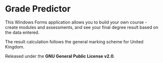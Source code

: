 # Grade Predictor
This Windows Forms application allows you to build your own course - create modules and assessments, and see your final degree result based on the data entered.

The result calculation follows the general marking scheme for United Kingdom.



Released under the **GNU General Public License v2.0**.
